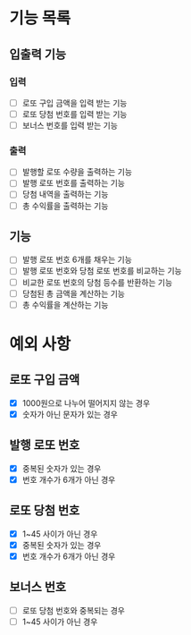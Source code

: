 # 기능 목록

## 입출력 기능

### 입력

- [ ] 로또 구입 금액을 입력 받는 기능
- [ ] 로또 당첨 번호를 입력 받는 기능
- [ ] 보너스 번호를 입력 받는 기능

### 출력

- [ ] 발행할 로또 수량을 출력하는 기능
- [ ] 발행 로또 번호를 출력하는 기능
- [ ] 당첨 내역을 출력하는 기능
- [ ] 총 수익률을 출력하는 기능

## 기능

- [ ] 발행 로또 번호 6개를 채우는 기능
- [ ] 발행 로또 번호와 당첨 로또 번호를 비교하는 기능
- [ ] 비교한 로또 번호의 당첨 등수를 반환하는 기능
- [ ] 당첨된 총 금액을 계산하는 기능
- [ ] 총 수익률을 계산하는 기능

# 예외 사항

## 로또 구입 금액

- [X] 1000원으로 나누어 떨어지지 않는 경우
- [X] 숫자가 아닌 문자가 있는 경우

## 발행 로또 번호

- [X] 중복된 숫자가 있는 경우
- [X] 번호 개수가 6개가 아닌 경우

## 로또 당첨 번호

- [X] 1~45 사이가 아닌 경우
- [X] 중복된 숫자가 있는 경우
- [X] 번호 개수가 6개가 아닌 경우
## 보너스 번호

- [ ] 로또 당첨 번호와 중복되는 경우
- [ ] 1~45 사이가 아닌 경우
